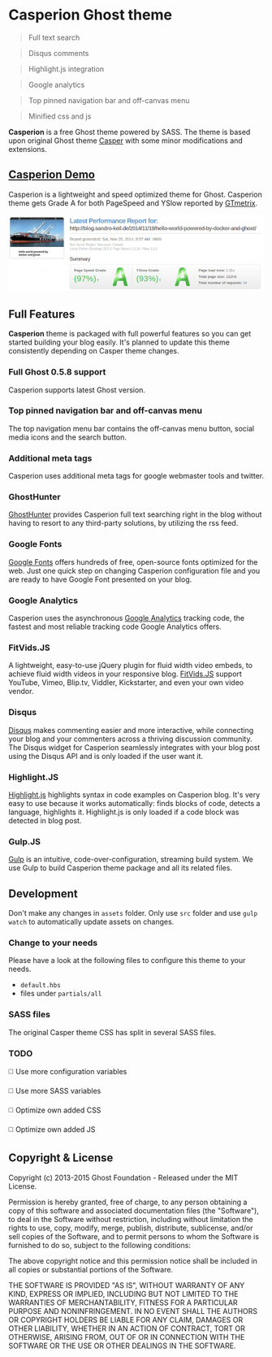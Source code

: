 # Casperion Ghost theme

> Full text search

> Disqus comments

> Highlight.js integration

> Google analytics

> Top pinned navigation bar and off-canvas menu

> Minified css and js

**Casperion** is a free Ghost theme powered by SASS. The theme is based upon original Ghost theme [Casper](https://github.com/TryGhost/Casper) with some minor modifications and extensions.

## [Casperion Demo](http://blog.sandro-keil.de/)

Casperion is a lightweight and speed optimized theme for Ghost. Casperion theme gets Grade A for both PageSpeed and
YSlow reported by [GTmetrix](http://gtmetrix.com/reports/blog.sandro-keil.de/saOUEB43).

[![Grade A](docs/casperion_gtmetrix.jpg)](http://blog.sandro-keil.de/ "Blog by Sandro Keil")

## Full Features

**Casperion** theme is packaged with full powerful features so you can get started building your blog easily.
It's planned to update this theme consistently depending on Casper theme changes.

### Full Ghost 0.5.8 support
Casperion supports latest Ghost version.

### Top pinned navigation bar and off-canvas menu
The top navigation menu bar contains the off-canvas menu button, social media icons and the search button.

### Additional meta tags
Casperion uses additional meta tags for google webmaster tools and twitter.

### GhostHunter
[GhostHunter](https://github.com/i11ume/GhostHunter/) provides Casperion full text searching right in the blog without
having to resort to any third-party solutions, by utilizing the rss feed.

### Google Fonts
[Google Fonts](http://www.google.com/fonts) offers hundreds of free, open-source fonts optimized for the web. Just one
quick step on changing Casperion configuration file and you are ready to have Google Font presented on your blog.

### Google Analytics
Casperion uses the asynchronous [Google Analytics](http://www.google.com/analytics/) tracking code, the fastest and most
reliable tracking code Google Analytics offers.

### FitVids.JS
A lightweight, easy-to-use jQuery plugin for fluid width video embeds, to achieve fluid width videos in your responsive
blog. [FitVids.JS](http://fitvidsjs.com/) support YouTube, Vimeo, Blip.tv, Viddler, Kickstarter, and even your own video vendor.

### Disqus
[Disqus](http://disqus.com/) makes commenting easier and more interactive, while connecting your blog and your
commenters across a thriving discussion community. The Disqus widget for Casperion seamlessly integrates with your blog
post using the Disqus API and is only loaded if the user want it.

### Highlight.JS
[Highlight.js](http://highlightjs.org/) highlights syntax in code examples on Casperion blog. It's very easy to use
because it works automatically: finds blocks of code, detects a language, highlights it. Highlight.js is only loaded if
a code block was detected in blog post.

### Gulp.JS
[Gulp](http://gulpjs.com/) is an intuitive, code-over-configuration, streaming build system. We use Gulp to build
Casperion theme package and all its related files.

## Development
Don't make any changes in `assets` folder. Only use `src` folder and use `gulp watch` to automatically update assets on changes.

### Change to your needs
Please have a look at the following files to configure this theme to your needs.

* `default.hbs`
* files under `partials/all`

### SASS files
The original Casper theme CSS has split in several SASS files.

### TODO
:white_medium_square: Use more configuration variables

:white_medium_square: Use more SASS variables

:white_medium_square: Optimize own added CSS

:white_medium_square: Optimize own added JS

## Copyright & License

Copyright (c) 2013-2015 Ghost Foundation - Released under the MIT License.

Permission is hereby granted, free of charge, to any person obtaining a copy of this software and associated documentation files (the "Software"), to deal in the Software without restriction, including without limitation the rights to use, copy, modify, merge, publish, distribute, sublicense, and/or sell copies of the Software, and to permit persons to whom the Software is furnished to do so, subject to the following conditions:

The above copyright notice and this permission notice shall be included in all copies or substantial portions of the Software.

THE SOFTWARE IS PROVIDED "AS IS", WITHOUT WARRANTY OF ANY KIND, EXPRESS OR IMPLIED, INCLUDING BUT NOT LIMITED TO THE WARRANTIES OF MERCHANTABILITY, FITNESS FOR A PARTICULAR PURPOSE AND
NONINFRINGEMENT. IN NO EVENT SHALL THE AUTHORS OR COPYRIGHT HOLDERS BE LIABLE FOR ANY CLAIM, DAMAGES OR OTHER LIABILITY, WHETHER IN AN ACTION OF CONTRACT, TORT OR OTHERWISE, ARISING FROM, OUT OF OR IN CONNECTION WITH THE SOFTWARE OR THE USE OR OTHER DEALINGS IN THE SOFTWARE.
